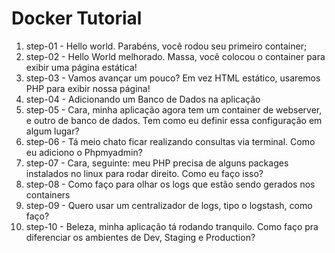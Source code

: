 # Docker Tutorial

1)  step-01 - Hello world. Parabéns, você rodou seu primeiro container;
2)  step-02 - Hello World melhorado. Massa, você colocou o container para exibir uma página estática!
3)  step-03 - Vamos avançar um pouco? Em vez HTML estático, usaremos PHP para exibir nossa página!
4)  step-04 - Adicionando um Banco de Dados na aplicação
5)  step-05 - Cara, minha aplicação agora tem um container de webserver, e outro de banco de dados. Tem como eu definir essa configuração em algum lugar?
6)  step-06 - Tá meio chato ficar realizando consultas via terminal. Como eu adiciono o Phpmyadmin?
7)  step-07 - Cara, seguinte: meu PHP precisa de alguns packages instalados no linux para rodar direito. Como eu faço isso?
8)  step-08 - Como faço para olhar os logs que estão sendo gerados nos containers
9)  step-09 - Quero usar um centralizador de logs, tipo o logstash, como faço?
10) step-10 - Beleza, minha aplicação tá rodando tranquilo. Como faço pra diferenciar os ambientes de Dev, Staging e Production?
